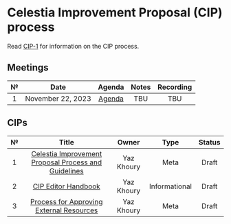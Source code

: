 # Celestia Improvement Proposal (CIP) process

Read [CIP-1](https://github.com/celestiaorg/CIPs/blob/main/cips/cip-1.md) for information on the CIP process.

## Meetings

|  №  |       Date        |                         Agenda                         | Notes | Recording |
| :-: | :---------------: | :----------------------------------------------------: | :---: | :-------: |
|  1  | November 22, 2023 | [Agenda](https://github.com/celestiaorg/CIPs/issues/8) |  TBU  |    TBU    |

## CIPs

|  №  |                                                            Title                                                             |   Owner    |     Type      | Status |
| :-: | :--------------------------------------------------------------------------------------------------------------------------: | :--------: | :-----------: | :----: |
|  1  | [Celestia Improvement Proposal Process and Guidelines](./cips/cip-1-celestia-improvement-proposal-process-and-guidelines.md) | Yaz Khoury |     Meta      | Draft  |
|  2  |                                  [CIP Editor Handbook](./cips/cip-2-cip-editor-handbook.md)                                  | Yaz Khoury | Informational | Draft  |
|  3  |             [Process for Approving External Resources](./cips/cip-3-process-for-approving-external-resources.md)             | Yaz Khoury |     Meta      | Draft  |
